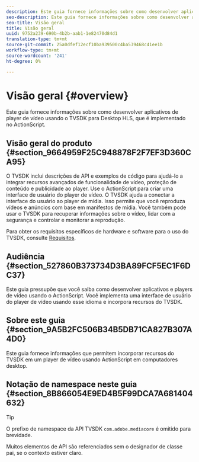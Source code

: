 ```yaml
---
description: Este guia fornece informações sobre como desenvolver aplicativos de player de vídeo usando o TVSDK para Desktop HLS, que é implementado no ActionScript.
seo-description: Este guia fornece informações sobre como desenvolver aplicativos de player de vídeo usando o TVSDK para Desktop HLS, que é implementado no ActionScript.
seo-title: Visão geral
title: Visão geral
uuid: 9752a239-690b-4b2b-aab1-1e82470d84d1
translation-type: tm+mt
source-git-commit: 25a0dfef12ecf10ba939500c4ba539468c41ee1b
workflow-type: tm+mt
source-wordcount: '241'
ht-degree: 0%

---
```



# Visão geral {#overview}

Este guia fornece informações sobre como desenvolver aplicativos de player de vídeo usando o TVSDK para Desktop HLS, que é implementado no ActionScript.

## Visão geral do produto {#section_9664959F25C948878F2F7EF3D360CA95}

O TVSDK inclui descrições de API e exemplos de código para ajudá-lo a integrar recursos avançados de funcionalidade de vídeo, proteção de conteúdo e publicidade ao player. Use o ActionScript para criar uma interface de usuário do player de vídeo. O TVSDK ajuda a conectar a interface do usuário ao player de mídia. Isso permite que você reproduza vídeos e anúncios com base em manifestos de mídia. Você também pode usar o TVSDK para recuperar informações sobre o vídeo, lidar com a segurança e controlar e monitorar a reprodução.

Para obter os requisitos específicos de hardware e software para o uso do TVSDK, consulte [Requisitos](../../c-psdk-dhls-1.4-introduction/overview-prod-audience-guide/requirements/r-psdk-dhls-1.4-requirements-system.md).

## Audiência {#section_527860B373734D3BA89FCF5EC1F6DC37}

Este guia pressupõe que você saiba como desenvolver aplicativos e players de vídeo usando o ActionScript. Você implementa uma interface de usuário do player de vídeo usando esse idioma e incorpora recursos do TVSDK.

## Sobre este guia {#section_9A5B2FC506B34B5DB71CA827B307A4D0}

Este guia fornece informações que permitem incorporar recursos do TVSDK em um player de vídeo usando ActionScript em computadores desktop.

## Notação de namespace neste guia {#section_8B866054E9ED4B5F99DCA7A681404632}

>[!TIP]
>
>O prefixo de namespace da API TVSDK `com.adobe.mediacore` é omitido para brevidade.
>
>Muitos elementos de API são referenciados sem o designador de classe pai, se o contexto estiver claro.

